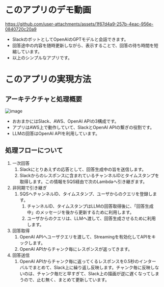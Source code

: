 # このアプリのデモ動画

https://github.com/user-attachments/assets/1f67d4a9-257b-4eac-956e-0840720c20a9

* SlackのボットとしてOpenAIのGPTモデルと会話できます。
* 回答途中の内容を随時更新しながら、表示することで、回答の待ち時間を短縮しています。
* 以上のシンプルなアプリです。

# このアプリの実現方法
## アーキテクチャと処理概要
![image](https://github.com/user-attachments/assets/51ef55ce-8bab-4b94-a6ae-f13d7e3d2c65)


* おおまかにはSlack、AWS、OpenAI APIの3構成です。
* アプリはAWS上で動作していて、SlackとOpenAI APIの繋ぎの役割です。
* LLMの回答はOpenAI APIを利用しています。
## 処理フローについて
1. 一次回答
    1. Slackにとりあえずの応答として、回答生成中の旨を送信します。
    2. Slackからのレスポンスに含まれているチャンネルIDとタイムスタンプを取得します。この情報をSQS経由で次のLambdaへ引き継ぎます。
2. 非同期で引き継ぎ
    1. SQSへチャンネルID、タイムスタンプ、ユーザからのクエリを登録します。
        1. チャンネルID、タイムスタンプはLLMの回答取得後に、「回答生成中」のメッセージを後から更新するために利用します。
        2. ユーザからのクエリは、LLMへ渡して、回答生成させるために利用します。        
4. 回答取得
    1. OpenAI APIへユーザクエリを渡して、Streamingを有効化してAPIをキックします。
    2. OpenAI APIからチャンク毎にレスポンスが返ってきます。
5. 回答送信
    1. OpenAI APIからチャンク毎に返ってくるレスポンスを0.5秒のインターバルでまとめて、Slack上に繰り返し反映します。チャンク毎に反映しないのは、チャンク毎だと早すぎて、Slack上の描画が逆に遅くなってしまうので、止む無く、まとめて更新しています。
